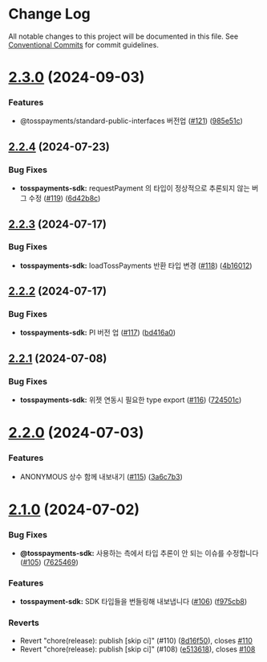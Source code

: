 # Change Log

All notable changes to this project will be documented in this file.
See [Conventional Commits](https://conventionalcommits.org) for commit guidelines.

# [2.3.0](https://github.com/tosspayments/browser-sdk/compare/@tosspayments/tosspayments-sdk@2.2.4...@tosspayments/tosspayments-sdk@2.3.0) (2024-09-03)


### Features

* @tosspayments/standard-public-interfaces 버전업 ([#121](https://github.com/tosspayments/browser-sdk/issues/121)) ([985e51c](https://github.com/tosspayments/browser-sdk/commit/985e51c172248a68803cc28538aa3a609bda85ee))





## [2.2.4](https://github.com/tosspayments/browser-sdk/compare/@tosspayments/tosspayments-sdk@2.2.3...@tosspayments/tosspayments-sdk@2.2.4) (2024-07-23)


### Bug Fixes

* **tosspayments-sdk:** requestPayment 의 타입이 정상적으로 추론되지 않는 버그 수정 ([#119](https://github.com/tosspayments/browser-sdk/issues/119)) ([6d42b8c](https://github.com/tosspayments/browser-sdk/commit/6d42b8cc26f10a73bb001a64c7483faed4cf7948))





## [2.2.3](https://github.com/tosspayments/browser-sdk/compare/@tosspayments/tosspayments-sdk@2.2.2...@tosspayments/tosspayments-sdk@2.2.3) (2024-07-17)


### Bug Fixes

* **tosspayments-sdk:** loadTossPayments 반환 타입 변경 ([#118](https://github.com/tosspayments/browser-sdk/issues/118)) ([4b16012](https://github.com/tosspayments/browser-sdk/commit/4b1601206ba77856a1fe0c811f01a4a8700a9f53))





## [2.2.2](https://github.com/tosspayments/browser-sdk/compare/@tosspayments/tosspayments-sdk@2.2.1...@tosspayments/tosspayments-sdk@2.2.2) (2024-07-17)


### Bug Fixes

* **tosspayments-sdk:** PI 버전 업 ([#117](https://github.com/tosspayments/browser-sdk/issues/117)) ([bd416a0](https://github.com/tosspayments/browser-sdk/commit/bd416a0b0407e4a3bdc4bec6379ba99f5120c13a))





## [2.2.1](https://github.com/tosspayments/browser-sdk/compare/@tosspayments/tosspayments-sdk@2.2.0...@tosspayments/tosspayments-sdk@2.2.1) (2024-07-08)


### Bug Fixes

* **tosspayments-sdk:** 위젯 연동시 필요한 type export ([#116](https://github.com/tosspayments/browser-sdk/issues/116)) ([724501c](https://github.com/tosspayments/browser-sdk/commit/724501c8ad79e395d29b0b11191d6e296d0f8134))





# [2.2.0](https://github.com/tosspayments/browser-sdk/compare/@tosspayments/tosspayments-sdk@2.1.0...@tosspayments/tosspayments-sdk@2.2.0) (2024-07-03)


### Features

* ANONYMOUS 상수 함께 내보내기 ([#115](https://github.com/tosspayments/browser-sdk/issues/115)) ([3a6c7b3](https://github.com/tosspayments/browser-sdk/commit/3a6c7b37decc5b7c912430342206eb2c098c868c))





# [2.1.0](https://github.com/tosspayments/browser-sdk/compare/@tosspayments/tosspayments-sdk@2.0.0...@tosspayments/tosspayments-sdk@2.1.0) (2024-07-02)


### Bug Fixes

* **@tosspayments-sdk:** 사용하는 측에서 타입 추론이 안 되는 이슈를 수정합니다 ([#105](https://github.com/tosspayments/browser-sdk/issues/105)) ([7625469](https://github.com/tosspayments/browser-sdk/commit/762546989c7f39b83d5344349f60dbb8be2339e5))


### Features

* **tosspayment-sdk:** SDK 타입들을 번들링해 내보냅니다 ([#106](https://github.com/tosspayments/browser-sdk/issues/106)) ([f975cb8](https://github.com/tosspayments/browser-sdk/commit/f975cb889dcc2f9cdda31c78ac5eff2fa48b5279))


### Reverts

* Revert "chore(release): publish [skip ci]" (#110) ([8d16f50](https://github.com/tosspayments/browser-sdk/commit/8d16f50254ed7d4b23bd8af73d33b487b7607983)), closes [#110](https://github.com/tosspayments/browser-sdk/issues/110)
* Revert "chore(release): publish [skip ci]" (#108) ([e513618](https://github.com/tosspayments/browser-sdk/commit/e513618478149495a586518318565201461fc74e)), closes [#108](https://github.com/tosspayments/browser-sdk/issues/108)
